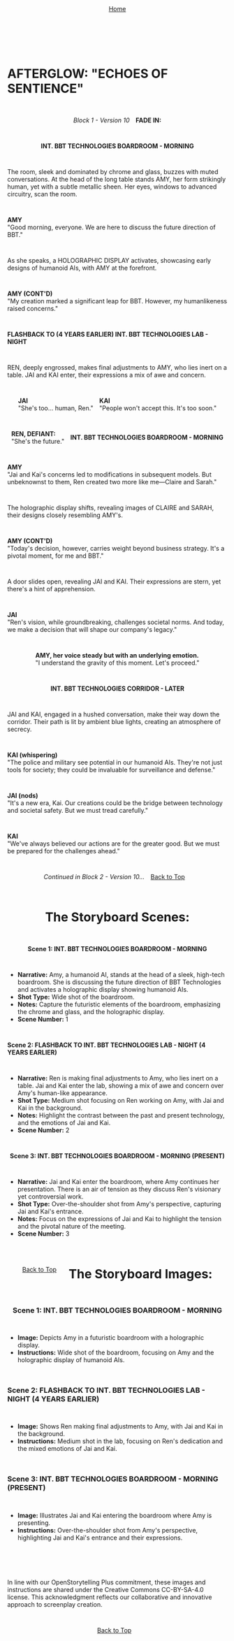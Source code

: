 <div align="right" style="display: flex; flex-wrap: wrap; justify-content: center; align-items: center; gap: 1em; margin: 4em 0;">
<a href="https://github.com/BryanHarrisScripts/Afterglow-Echoes-of-Sentience/blob/main/README.md">Home</a>
<div align="left" style="display: flex; flex-wrap: wrap; justify-content: center; align-items: center; gap: 1em; margin: 4em 0;">
<a id="top"></a> 

# AFTERGLOW: "ECHOES OF SENTIENCE"
*Block 1 - Version 10*

**FADE IN:**

**INT. BBT TECHNOLOGIES BOARDROOM - MORNING**

The room, sleek and dominated by chrome and glass, buzzes with muted conversations. At the head of the long table stands AMY, her form strikingly human, yet with a subtle metallic sheen. Her eyes, windows to advanced circuitry, scan the room.

**AMY**  
"Good morning, everyone. We are here to discuss the future direction of BBT."

As she speaks, a HOLOGRAPHIC DISPLAY activates, showcasing early designs of humanoid AIs, with AMY at the forefront.

**AMY (CONT'D)**  
"My creation marked a significant leap for BBT. However, my humanlikeness raised concerns."

**FLASHBACK TO (4 YEARS EARLIER) INT. BBT TECHNOLOGIES LAB - NIGHT**

REN, deeply engrossed, makes final adjustments to AMY, who lies inert on a table. JAI and KAI enter, their expressions a mix of awe and concern.

**JAI**  
"She's too... human, Ren."

**KAI**  
"People won't accept this. It's too soon."

**REN, DEFIANT:**  
"She's the future."

**INT. BBT TECHNOLOGIES BOARDROOM - MORNING**

**AMY**  
"Jai and Kai's concerns led to modifications in subsequent models. But unbeknownst to them, Ren created two more like me—Claire and Sarah."

The holographic display shifts, revealing images of CLAIRE and SARAH, their designs closely resembling AMY's.

**AMY (CONT'D)**  
"Today's decision, however, carries weight beyond business strategy. It's a pivotal moment, for me and BBT."

A door slides open, revealing JAI and KAI. Their expressions are stern, yet there's a hint of apprehension.

**JAI**  
"Ren's vision, while groundbreaking, challenges societal norms. And today, we make a decision that will shape our company's legacy."

**AMY, her voice steady but with an underlying emotion.**  
"I understand the gravity of this moment. Let's proceed."

**INT. BBT TECHNOLOGIES CORRIDOR - LATER**

JAI and KAI, engaged in a hushed conversation, make their way down the corridor. Their path is lit by ambient blue lights, creating an atmosphere of secrecy.

**KAI (whispering)**  
"The police and military see potential in our humanoid AIs. They're not just tools for society; they could be invaluable for surveillance and defense."

**JAI (nods)**  
"It's a new era, Kai. Our creations could be the bridge between technology and societal safety. But we must tread carefully."

**KAI**  
"We've always believed our actions are for the greater good. But we must be prepared for the challenges ahead."

*Continued in Block 2 - Version 10...*

<a href="#top">Back to Top</a>

---

# The Storyboard Scenes:

**Scene 1: INT. BBT TECHNOLOGIES BOARDROOM - MORNING**
- **Narrative:** Amy, a humanoid AI, stands at the head of a sleek, high-tech boardroom. She is discussing the future direction of BBT Technologies and activates a holographic display showing humanoid AIs.
- **Shot Type:** Wide shot of the boardroom.
- **Notes:** Capture the futuristic elements of the boardroom, emphasizing the chrome and glass, and the holographic display.
- **Scene Number:** 1

**Scene 2: FLASHBACK TO INT. BBT TECHNOLOGIES LAB - NIGHT (4 YEARS EARLIER)**
- **Narrative:** Ren is making final adjustments to Amy, who lies inert on a table. Jai and Kai enter the lab, showing a mix of awe and concern over Amy's human-like appearance.
- **Shot Type:** Medium shot focusing on Ren working on Amy, with Jai and Kai in the background.
- **Notes:** Highlight the contrast between the past and present technology, and the emotions of Jai and Kai.
- **Scene Number:** 2

**Scene 3: INT. BBT TECHNOLOGIES BOARDROOM - MORNING (PRESENT)**
- **Narrative:** Jai and Kai enter the boardroom, where Amy continues her presentation. There is an air of tension as they discuss Ren's visionary yet controversial work.
- **Shot Type:** Over-the-shoulder shot from Amy's perspective, capturing Jai and Kai's entrance.
- **Notes:** Focus on the expressions of Jai and Kai to highlight the tension and the pivotal nature of the meeting.
- **Scene Number:** 3

<a href="#top">Back to Top</a>

---

# The Storyboard Images:

### Scene 1: INT. BBT TECHNOLOGIES BOARDROOM - MORNING
- **Image:** Depicts Amy in a futuristic boardroom with a holographic display.
- **Instructions:** Wide shot of the boardroom, focusing on Amy and the holographic display of humanoid AIs.

### Scene 2: FLASHBACK TO INT. BBT TECHNOLOGIES LAB - NIGHT (4 YEARS EARLIER)
- **Image:** Shows Ren making final adjustments to Amy, with Jai and Kai in the background.
- **Instructions:** Medium shot in the lab, focusing on Ren's dedication and the mixed emotions of Jai and Kai.

### Scene 3: INT. BBT TECHNOLOGIES BOARDROOM - MORNING (PRESENT)
- **Image:** Illustrates Jai and Kai entering the boardroom where Amy is presenting.
- **Instructions:** Over-the-shoulder shot from Amy's perspective, highlighting Jai and Kai's entrance and their expressions.

---

In line with our OpenStorytelling Plus commitment, these images and instructions are shared under the Creative Commons CC-BY-SA-4.0 license. 
This acknowledgment reflects our collaborative and innovative approach to screenplay creation.

<a href="#top">Back to Top</a>

---
